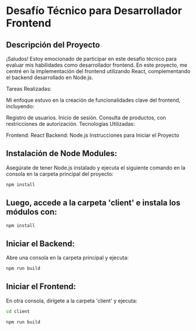 # Desafío Técnico para Desarrollador Frontend

## Descripción del Proyecto
¡Saludos! Estoy emocionado de participar en este desafío técnico para evaluar mis habilidades como desarrollador frontend. En este proyecto, me centré en la implementación del frontend utilizando React, complementando el backend desarrollado en Node.js.

Tareas Realizadas:

Mi enfoque estuvo en la creación de funcionalidades clave del frontend, incluyendo:

Registro de usuarios.
Inicio de sesión.
Consulta de productos, con restricciones de autorización.
Tecnologías Utilizadas:

Frontend: React
Backend: Node.js
Instrucciones para Iniciar el Proyecto

## Instalación de Node Modules:
Asegúrate de tener Node.js instalado y ejecuta el siguiente comando en la consola en la carpeta principal del proyecto:

```sh
npm install
```

## Luego, accede a la carpeta 'client' e instala los módulos con:

```sh
npm install
```

## Iniciar el Backend:
Abre una consola en la carpeta principal y ejecuta:

```sh
npm run build
```

## Iniciar el Frontend:
En otra consola, dirígete a la carpeta 'client' y ejecuta:

```sh
cd client
```

```sh
npm run build
```

